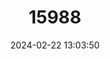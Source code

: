 ---
title: "15988"
category: "Papilio esperanza"
draft: false
date: 2024-02-22 13:03:50
languages:
  English: ["Esperanza Swallowtail"]
---